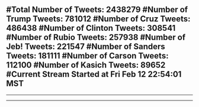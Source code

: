 #Total Number of Tweets: 2438279 
#Number of Trump Tweets: 781012
#Number of Cruz Tweets: 486438
#Number of Clinton Tweets: 308541
#Number of Rubio Tweets: 257938
#Number of Jeb! Tweets: 221547
#Number of Sanders Tweets: 181111
#Number of Carson Tweets: 112100
#Number of Kasich Tweets: 89652
#Current Stream Started at Fri Feb 12 22:54:01 MST
---
---
---
